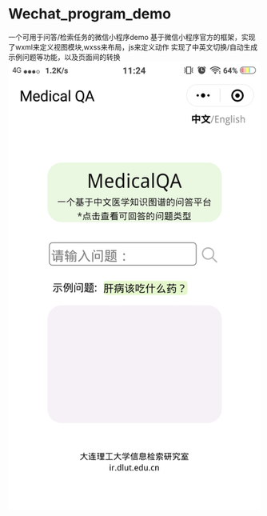 # Wechat_program_demo
一个可用于问答/检索任务的微信小程序demo
基于微信小程序官方的框架，实现了wxml来定义视图模块,wxss来布局，js来定义动作
实现了中英文切换/自动生成示例问题等功能，以及页面间的转换
![](https://github.com/duterscmy/Wechat_program_demo/raw/master/index.jpg)
